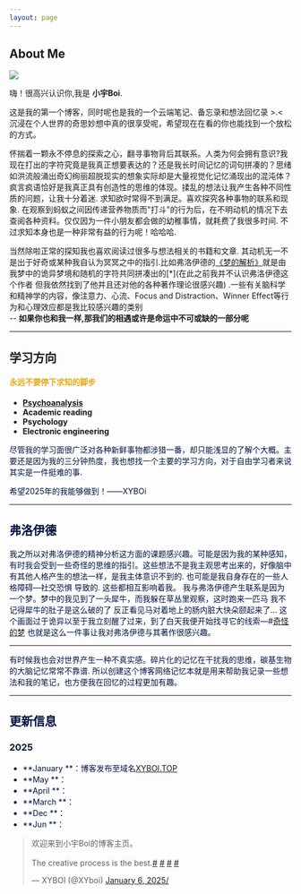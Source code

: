 ```yaml
---
layout: page
---
```


## About Me

<img src="https://MinecraftHIM.github.io/shanghai.jpg" class="floatpic">



嗨！很高兴认识你,我是 **小宇Boi**.<br>

这是我的第一个博客，同时呢也是我的一个云端笔记、备忘录和想法回忆录 >.<
沉浸在个人世界的奇思妙想中真的很享受呢，希望现在在看的你也能找到一个放松的方式。

怀揣着一颗永不停息的探索之心，翻寻事物背后其联系。人类为何会拥有意识?我现在打出的字符究竟是我真正想要表达的？还是我长时间记忆的词句拼凑的？思绪如洪流般涌出奇幻绚丽超脱现实的想象实际却是大量视觉化记忆涌现出的混沌体？疯言疯语恰好是我真正具有创造性的思维的体现。揉乱的想法让我产生各种不同性质的问题，让我十分着迷. 求知欲时常得不到满足。喜欢探究各种事物的联系和现象. 在观察到蚂蚁之间因传递营养物质而"打斗"的行为后，在不明动机的情况下去查阅各种资料。仅仅因为一件小朋友都会做的幼稚事情，就耗费了我很多时间. 不过求知本身也是一种非常有益的行为呢！哈哈哈.

当然除啦正常的探知我也喜欢阅读过很多与想法相关的书籍和文章. 其动机无一不是出于好奇或某种我自认为冥冥之中的指引.比如弗洛伊德的[《梦的解析》](https://baike.baidu.com/item/梦的解析/2003222)就是由我梦中的诡异梦境和随机的字符共同拼凑出的[*](在此之前我并不认识弗洛伊德这个作者 但我依然找到了他并且还对他的各种著作理论很感兴趣) .一些有关脑科学和精神学的内容，像注意力、心流、Focus and Distraction、Winner Effect等行为和心理效应都是我比较感兴趣的类别<br>
-- **如果你也和我一样,那我们的相遇或许是命运中不可或缺的一部分呢**

---

## 学习方向

#### **<font color="#E7A712">永远不要停下求知的脚步</font>**

- **[Psychoanalysis](https://www.britannica.com/biography/Sigmund-Freud/Psychoanalytic-theory)**
- **Academic reading**
- **Psychology**
- **Electronic engineering**

​       <font color="##141414">尽管我的学习面很广泛对各种新鲜事物都涉猎一番，却只能浅显的了解个大概。主要还是因为我的三分钟热度，我也想找一个主要的学习方向，对于自由学习者来说其实是一件挺难的事.

希望2025年的我能够做到！——XYBOi

---
## 弗洛伊德
我之所以对弗洛伊德的精神分析这方面的课题感兴趣。可能是因为我的某种感知，有时我会受到一些奇怪的思维的指引。这些想法不是我主观思考出来的，好像脑中有其他人格产生的想法一样，是我主体意识不到的. 
也可能是我自身存在的一些人格障碍—社交恐惧 导致的. 这些都相互影响着我。
我与弗洛伊德产生联系是因为一个梦。梦中的我见到了一头犀牛，而我躲在草丛里观察，这时跑来一匹马 我不记得犀牛的肚子是这么破的了 反正看见马对着地上的肠内脏大快朵颐起来了...
这个画面过于诡异以至于我立刻醒了过来，到了白天我便开始找寻它的线索—#[奇怪的梦]()
也就是这么一件事让我对弗洛伊德与其著作很感兴趣。

---

有时候我也会对世界产生一种不真实感。碎片化的记忆在干扰我的思维，碳基生物的大脑记忆常常不靠谱. 
所以创建这个博客网络记忆本就是用来帮助我记录一些想法和我的笔记，也方便我在回忆的过程更加有趣。

---

## 更新信息

### **2025**
- **January **：博客发布至域名[XYBOI.TOP](http://www.xyboi.top)
- **May **：
- **April **：
- **March **：
- **Dec **：
- **Jun **：



<blockquote class="twitter-tweet"><p lang="en" dir="ltr">欢迎来到小宇Boi的博客主页。
<br><br>The creative process is the best.<a href="https://minecrafthim.github.io/">#</a> <a href="https://minecrafthim.github.io/">#</a> <a href="https://minecrafthim.github.io/">#</a> <a href="https://minecrafthim.github.io/">#</a></p>&mdash; XYBOI (@XYboi) <a href="">January 6, 2025/<script async src="https://platform.twitter.com/widgets.js" charset="utf-8"></script>

